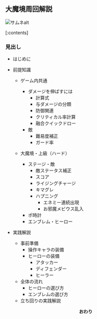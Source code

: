 ## 大魔境周回解説

<img class="thumbnail" src="サムネurl" alt="サムネalt">
<div></div>

[:contents]

### 見出し
- はじめに

- 前提知識
  - ゲーム内共通
    - ダメージを伸ばすには
      - 計算式
      - 与ダメージの分類
      - 防御関連
      - クリティカル率計算
      - 融合クイックドロー
    - 敵
      - 難易度補正
      - ガード率

  - 大魔境・上級（ハード）
    - ステージ・敵
      - 敵ステータス補正
      - スコア
      - ライジングチャージ
      - キマグレ
      - ハプニング
        - エネミー連続出現
        - お邪魔メビウス乱入
    - ポ時計
    - エンブレム・ヒーロー


- 実践解説
  - 事前準備
    - 操作キャラの装備
    - ヒーローの装備
      - アタッカー
      - ディフェンダー
      - ヒーラー
  - 全体の流れ
    - ヒーローの選び方
    - エンブレムの選び方
  - 立ち回りの実践解説





<div style="text-align: center"><b>おわり</b></div>

<!-- 記事タイトル： -->

<!-- css -->
<style>
@import url("../../assets/css/hatena-design.css");
</style>
